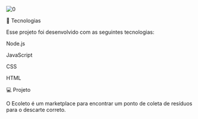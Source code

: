 ![0](https://user-images.githubusercontent.com/62508848/84280486-bbafb300-ab0d-11ea-91b0-21d0a5befe7e.jpg)

🚀 Tecnologias

Esse projeto foi desenvolvido com as seguintes tecnologias:

Node.js

JavaScript

CSS

HTML

💻 Projeto

O Ecoleto é um marketplace para encontrar um ponto de coleta de resíduos para o descarte correto.
